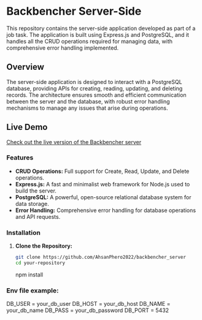 # Backbencher Server-Side

This repository contains the server-side application developed as part of a job task. The application is built using Express.js and PostgreSQL, and it handles all the CRUD operations required for managing data, with comprehensive error handling implemented.

## Overview

The server-side application is designed to interact with a PostgreSQL database, providing APIs for creating, reading, updating, and deleting records. The architecture ensures smooth and efficient communication between the server and the database, with robust error handling mechanisms to manage any issues that arise during operations.

## Live Demo

[Check out the live version of the Backbencher server](https://backbencher-server.vercel.app)

### Features

- **CRUD Operations:** Full support for Create, Read, Update, and Delete operations.
- **Express.js:** A fast and minimalist web framework for Node.js used to build the server.
- **PostgreSQL:** A powerful, open-source relational database system for data storage.
- **Error Handling:** Comprehensive error handling for database operations and API requests.

### Installation

1. **Clone the Repository:**

   ```bash
   git clone https://github.com/AhsanPhero2022/backbencher_server
   cd your-repository
   ```

   npm install

### Env file example:

DB_USER = your_db_user
DB_HOST = your_db_host
DB_NAME = your_db_name
DB_PASS = your_db_password
DB_PORT = 5432
